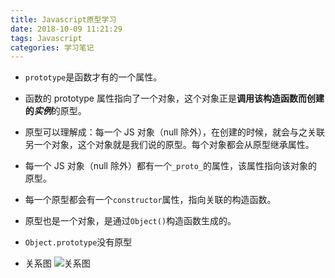 ```yaml
---
title: Javascript原型学习
date: 2018-10-09 11:21:29
tags: Javascript
categories: 学习笔记
---
```


- `prototype`是函数才有的一个属性。

- 函数的 prototype 属性指向了一个对象，这个对象正是<b>调用该构造函数而创建的<i>实例</i></b>的原型。

- 原型可以理解成：每一个 JS 对象（null 除外），在创建的时候，就会与之关联另一个对象，这个对象就是我们说的原型。每个对象都会从原型继承属性。

- 每一个 JS 对象（null 除外）都有一个`_proto_`的属性，该属性指向该对象的原型。

- 每一个原型都会有一个`constructor`属性，指向关联的构造函数。

- 原型也是一个对象，是通过`Object()`构造函数生成的。

- `Object.prototype`没有原型

- 关系图
![关系图](https://github.com/mqyqingfeng/Blog/raw/master/Images/prototype5.png)
